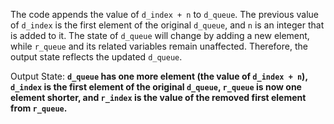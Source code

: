 The code appends the value of `d_index + n` to `d_queue`. The previous value of `d_index` is the first element of the original `d_queue`, and `n` is an integer that is added to it. The state of `d_queue` will change by adding a new element, while `r_queue` and its related variables remain unaffected. Therefore, the output state reflects the updated `d_queue`.

Output State: **`d_queue` has one more element (the value of `d_index + n`), `d_index` is the first element of the original `d_queue`, `r_queue` is now one element shorter, and `r_index` is the value of the removed first element from `r_queue`.**
